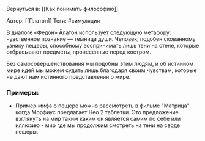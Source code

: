 Вернуться в: [[Как понимать философию]]

Автор: [[Платон]]
Теги: #симуляция  

В диалоге «Федон» Ȃлатон использует следующую метафору: 
чувственное познание — темница души. Человек, подобен скованному узнику пещеры, способному воспринимать лишь тени на стене, которые отбрасывают предметы, пронесенные перед костром. 

Без самосовершенствования мы подобны этим людям, и об истинном мире идей мы можем судить лишь благодаря своим чувствам, которые не дают нам истинного представления о мире.

### Примеры:
- Пример мифа о пещере можно рассмотреть в фильме "Матрица" когда  Морфиус предлагает Нео 2 таблетки. Это предложение взглянуть на мир таким каким он является самим по себе или иллюзию - мир где мы продолжим смотреть на тени на своде пещеры.

